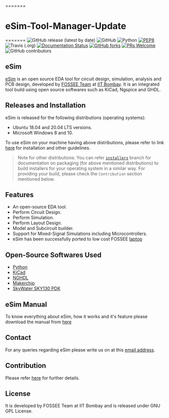 =======
# eSim-Tool-Manager-Update
=======
![GitHub release (latest by date)](https://img.shields.io/github/v/release/fossee/esim?color=blueviolet)
![GitHub](https://img.shields.io/github/license/fossee/esim?color=blue)
![Python](https://img.shields.io/badge/python-v3.6+-blue.svg)
[![PEP8](https://img.shields.io/badge/code%20style-pep8-orange.svg)](https://www.python.org/dev/peps/pep-0008/)
![Travis (.org)](https://img.shields.io/travis/fossee/esim)
[![Documentation Status](https://readthedocs.org/projects/esim/badge/?version=latest)](https://esim.readthedocs.io/en/latest/?badge=latest)
[![GitHub forks](https://img.shields.io/github/forks/fossee/esim)](https://github.com/fossee/esim/network)
[![PRs Welcome](https://img.shields.io/badge/PRs-welcome-brightgreen.svg?style=flat)](https://github.com/fossee/esim)
![GitHub contributors](https://img.shields.io/github/contributors/fossee/esim)

## eSim

[eSim](https://esim.fossee.in/) is an open source EDA tool for circuit design, simulation, analysis and PCB design, developed by [FOSSEE Team](https://www.fossee.in/) at [IIT Bombay](https://www.iitb.ac.in/).
It is an integrated tool build using open source softwares such as KiCad, Ngspice and GHDL.

## Releases and Installation
eSim is released for the following distributions (operating systems):
* Ubuntu 18.04 and 20.04 LTS versions.
* Microsoft Windows 8 and 10.

To use eSim on your machine having above distributions, please refer to link [here](https://esim.fossee.in/downloads) for installation and other guidelines.

> Note for other distributions: You can refer [`installers`](https://github.com/fossee/eSim/tree/installers) branch for documentation on packaging (for above mentioned distributions) to build installers for your operating system in a similar way. For providing your build, please check the `Contribution` section mentioned below.

## Features
* An open-source EDA tool.
* Perform Circuit Design.
* Perform Simulation.
* Perform Layout Design.
* Model and Subcircuit builder.
* Support for Mixed-Signal Simulations including Microcontrollers.
* eSim has been successfully ported to low cost FOSSEE [laptop](https://laptop.fossee.in/)

## Open-Source Softwares Used
* [Python](https://www.python.org/)
* [KiCad](https://www.kicad.org/)
* [NGHDL](https://github.com/fossee/nghdl/)
* [Makerchip](https://www.makerchip.com/)
* [SkyWater SKY130 PDK](https://skywater-pdk.rtfd.io/)

## eSim Manual
To know everything about eSim, how it works and it's feature please download the manual from [here](https://static.fossee.in/esim/manuals/eSim_Manual_2.3.pdf)

## Contact
For any queries regarding eSim please write us on at this [email address](mailto:contact-esim@fossee.in).

## Contribution
Please refer [here](https://github.com/FOSSEE/eSim/blob/master/CONTRIBUTION.md) for further details.

## License
It is developed by FOSSEE Team at IIT Bombay and is released under GNU GPL License.
